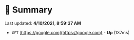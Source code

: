 # 📖 Summary
Last updated: **4/10/2021, 8:59:37 AM**

- `GET` [https://google.com](https://google.com) - **Up** (137ms)
